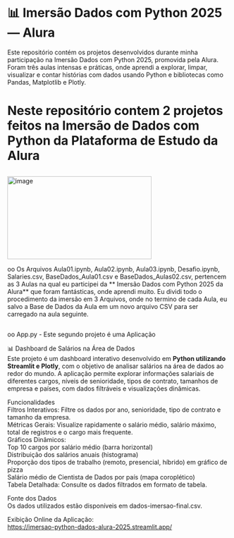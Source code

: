 # 📊 Imersão Dados com Python 2025 — Alura
Este repositório contém os projetos desenvolvidos durante minha participação na Imersão Dados com Python 2025, promovida pela Alura. Foram três aulas intensas e práticas, onde aprendi a explorar, limpar, visualizar e contar histórias com dados usando Python e bibliotecas como Pandas, Matplotlib e Plotly.

# Neste repositório contem 2 projetos feitos na Imersão de Dados com Python da Plataforma de Estudo da Alura

##
<img width="327" height="188" alt="image" src="https://github.com/user-attachments/assets/ebcaf611-b3e7-4904-9c02-e89cafce8856" />

oo Os Arquivos Aula01.ipynb, Aula02.ipynb, Aula03.ipynb, Desafio.ipynb, Salaries.csv, BaseDados_Aula01.csv e BaseDados_Aulas02.csv, pertencem as 3 Aulas na qual eu participei da ** Imersão Dados com Python 2025 da Alura** que foram fantásticas, onde aprendi muito. 
Eu dividi todo o procedimento da imersão em 3 Arquivos, onde no termino de cada Aula, eu salvo a Base de Dados da Aula em um novo arquivo CSV para ser carregado na aula seguinte.

##
oo App.py - Este segundo projeto é uma Aplicação 

📊 Dashboard de Salários na Área de Dados  
Este projeto é um dashboard interativo desenvolvido em **Python utilizando Streamlit e Plotly**, com o objetivo de analisar salários na área de dados ao redor do mundo. A aplicação permite explorar informações   salariais de diferentes cargos, níveis de senioridade, tipos de contrato, tamanhos de empresa e países, com dados filtráveis e visualizações dinâmicas.  

Funcionalidades  
Filtros Interativos: Filtre os dados por ano, senioridade, tipo de contrato e tamanho da empresa.  
Métricas Gerais: Visualize rapidamente o salário médio, salário máximo, total de registros e o cargo mais frequente.  
Gráficos Dinâmicos:  
Top 10 cargos por salário médio (barra horizontal)  
Distribuição dos salários anuais (histograma)  
Proporção dos tipos de trabalho (remoto, presencial, híbrido) em gráfico de pizza  
Salário médio de Cientista de Dados por país (mapa coroplético)  
Tabela Detalhada: Consulte os dados filtrados em formato de tabela.  
 

Fonte dos Dados  
Os dados utilizados estão disponíveis em dados-imersao-final.csv.


Exibição Online da Aplicação:  
https://imersao-python-dados-alura-2025.streamlit.app/
